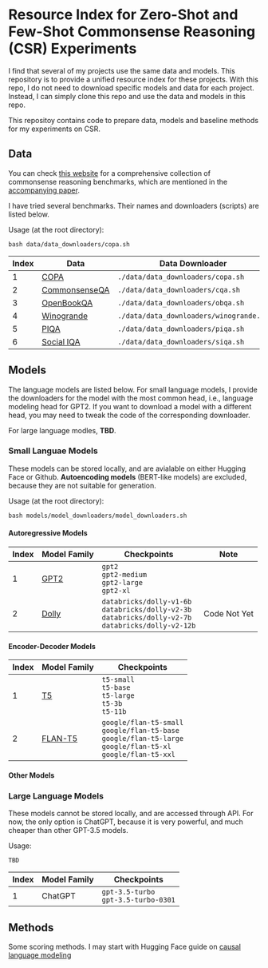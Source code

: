 # Resource Index for Zero-Shot and Few-Shot Commonsense Reasoning (CSR) Experiments

I find that several of my projects use the same data and models. This repository is to provide a unified resource index for these projects. 
With this repo, I do not need to download specific models and data for each project. Instead, I can simply clone this repo and use the data and models in this repo.

This repositoy contains code to prepare data, models and baseline methods for my experiments on CSR.

## Data 

You can check [this website](https://cs.nyu.edu/~davise/Benchmarks/) for a comprehensive collection of commonsense reasoning benchmarks, which are mentioned in the [accompanying paper](https://arxiv.org/pdf/2302.04752.pdf).

I have tried several benchmarks. Their names and downloaders (scripts) are listed below.

Usage (at the root directory):

 ```
 bash data/data_downloaders/copa.sh
 ```

| Index | Data      | Data Downloader |
| --- | ----------- | ----------- |
| 1 | [COPA](https://people.ict.usc.edu/~gordon/copa.html)      | `./data/data_downloaders/copa.sh`       |
| 2 | [CommonsenseQA](https://aclanthology.org/N19-1421/)   | `./data/data_downloaders/cqa.sh`        |
| 3 | [OpenBookQA](https://allenai.org/data/open-book-qa)   | `./data/data_downloaders/obqa.sh`        |
| 4 | [Winogrande](https://leaderboard.allenai.org/winogrande/submissions/get-started)   | `./data/data_downloaders/winogrande.sh`        |
| 5 | [PIQA](https://yonatanbisk.com/piqa/)   | `./data/data_downloaders/piqa.sh`        |
| 6 | [Social IQA](https://leaderboard.allenai.org/socialiqa/submissions/get-started)   | `./data/data_downloaders/siqa.sh`        |

## Models
The language models are listed below. For small language models, I provide the downloaders for the model with the most common head, i.e., language modeling head for GPT2. If you want to download a model with a different head, you may need to tweak the code of the corresponding downloader.

For large language modles, **TBD**.

### Small Languae Models
These models can be stored locally, and are avialable on either Hugging Face or Github. **Autoencoding models** (BERT-like models) are excluded, because they are not suitable for generation. 

Usage (at the root directory): 
```
bash models/model_downloaders/model_downloaders.sh
```

#### Autoregressive Models
|Index| Model Family| Checkpoints| Note |
| --- | ----------- | ----------- | --- |
|1 | [GPT2](https://huggingface.co/docs/transformers/main/en/model_doc/gpt2#openai-gpt2) |`gpt2`<br> `gpt2-medium` <br>`gpt2-large`<br> `gpt2-xl` | |
|2 | [Dolly](https://huggingface.co/docs/transformers/main/en/model_doc/gpt_neox#gptneox) |`databricks/dolly-v1-6b` <br> `databricks/dolly-v2-3b`<br> `databricks/dolly-v2-7b`<br> `databricks/dolly-v2-12b` | Code Not Yet |


#### Encoder-Decoder Models
|Index| Model Family| Checkpoints| 
| --- | ----------- | ----------- | 
|1 | [T5](https://huggingface.co/docs/transformers/main/en/model_doc/t5#t5) |`t5-small` <br> `t5-base`<br> `t5-large`<br> `t5-3b`<br> `t5-11b` |
|2 | [FLAN-T5](https://huggingface.co/docs/transformers/main/en/model_doc/t5#t5) |`google/flan-t5-small` <br> `google/flan-t5-base`<br> `google/flan-t5-large`<br> `google/flan-t5-xl`<br> `google/flan-t5-xxl` |


#### Other Models

### Large Language Models
These models cannot be stored locally, and are accessed through API. For now, the only option is ChatGPT, because it is very powerful, and much cheaper than other GPT-3.5 models.

Usage: 
```
TBD
```

| Index | Model Family      | Checkpoints |
| --- | ----------- | ----------- |
|1| ChatGPT | `gpt-3.5-turbo` <br> `gpt-3.5-turbo-0301` |

## Methods
Some scoring methods. I may start with Hugging Face guide on [causal language modeling](https://huggingface.co/docs/transformers/tasks/language_modeling)
